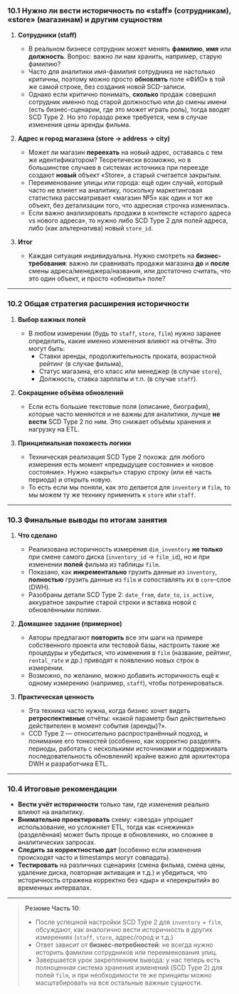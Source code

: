 ### 10.1 Нужно ли вести историчность по «staff» (сотрудникам), «store» (магазинам) и другим сущностям

1. **Сотрудники (staff)**
    
    - В реальном бизнесе сотрудник может менять **фамилию**, **имя** или **должность**. Вопрос: важно ли нам хранить, например, старую фамилию?
    - Часто для аналитики имя-фамилия сотрудника не настолько критичны, поэтому можно просто **обновлять** поле «ФИО» в той же самой строке, без создания новой SCD-записи.
    - Однако если критично понимать, **сколько** продаж совершил сотрудник именно под старой должностью или до смены имени (есть бизнес-сценарии, где это может играть роль), тогда вводят SCD Type 2. Но это гораздо реже требуется, чем в случае изменения цены аренды фильма.
2. **Адрес и город магазина (store → address → city)**
    
    - Может ли магазин **переехать** на новый адрес, оставаясь с тем же идентификатором? Теоретически возможно, но в большинстве случаев в системах источника при переезде создают **новый** объект «Store», а старый считается закрытым.
    - Переименование улицы или города: ещё один случай, который часто не влияет на аналитику, поскольку маркетинговая статистика рассматривает «магазин №5» как один и тот же объект, без детализации того, что адресная строчка изменилась.
    - Если важно анализировать продажи в контексте «старого адреса vs нового адреса», то нужно либо SCD Type 2 для полей адреса, либо (как альтернатива) новый `store_id`.
3. **Итог**
    
    - Каждая ситуация индивидуальна. Нужно смотреть на **бизнес-требования**: важно ли сравнивать продажи магазина **до** и **после** смены адреса/менеджера/названия, или достаточно считать, что это один объект, и просто «обновить» поле?

---

### 10.2 Общая стратегия расширения историчности

1. **Выбор важных полей**
    
    - В любом измерении (будь то `staff`, `store`, `film`) нужно заранее определить, какие именно изменения влияют на отчёты. Это могут быть:
        - Ставки аренды, продолжительность проката, возрастной рейтинг (в случае фильма),
        - Статус магазина, его класс или менеджер (в случае `store`),
        - Должность, ставка зарплаты и т.п. (в случае `staff`).
2. **Сокращение объёма обновлений**
    
    - Если есть большие текстовые поля (описание, биография), которые часто меняются и не важны для аналитики, лучше **не вести** SCD Type 2 по ним. Это снижает объёмы хранения и нагрузку на ETL.
3. **Принципиальная похожесть логики**
    
    - Техническая реализация SCD Type 2 похожа: для любого измерения есть момент «предыдущее состояние» и «новое состояние». Нужно «закрыть» старую строку (или её часть периода) и открыть новую.
    - То есть если мы поняли, как это делается для `inventory` и `film`, то мы можем ту же технику применить к `store` или `staff`.

---

### 10.3 Финальные выводы по итогам занятия

1. **Что сделано**
    
    - Реализована историчность измерения `dim_inventory` **не только** при смене самого диска (`inventory_id` → `film_id`), но и при изменении **полей** фильма из таблицы `film`.
    - Показано, как **инкрементально** грузить данные из `inventory`, **полностью** грузить данные из `film` и сопоставлять их в `core`-слое (DWH).
    - Разобраны детали SCD Type 2: `date_from`, `date_to`, `is_active`, аккуратное закрытие старой строки и вставка новой с обновлёнными полями.
2. **Домашнее задание (примерное)**
    
    - Авторы предлагают **повторить** все эти шаги на примере собственного проекта или тестовой базы, настроить такие же процедуры и убедиться, что изменения в `film` (название, рейтинг, `rental_rate` и др.) приводят к появлению новых строк в измерении.
    - Возможно, по желанию, можно добавить историчность ещё к одному измерению (например, `staff`), чтобы потренироваться.
3. **Практическая ценность**
    
    - Эта техника часто нужна, когда бизнес хочет видеть **ретроспективные** отчёты: «какой параметр был действительно действителен в момент события (аренды)?».
    - СCD Type 2 — относительно распространённый подход, и понимание его тонкостей (особенно, как корректно разделять периоды, работать с несколькими источниками и поддерживать последовательность обновлений) крайне важно для архитектора DWH и разработчика ETL.

---

### 10.4 Итоговые рекомендации

- **Вести учёт историчности** только там, где изменения реально влияют на аналитику.
- **Внимательно проектировать** схему: «звезда» упрощает использование, но усложняет ETL, тогда как «снежинка» (разделённая) может быть проще в обновлениях, но сложнее в аналитических запросах.
- **Следить за корректностью дат** (особенно если изменения происходят часто и timestamps могут совпадать).
- **Тестировать** на различных сценариях (смена фильма, смена цены, удаление диска, повторная активация и т.д.) и убедиться, что историчность отражена корректно без «дыр» и «перекрытий» во временных интервалах.

---

> **Резюме Часть 10**:
> 
> - После успешной настройки SCD Type 2 для `inventory` + `film`, обсуждают, как аналогично вести историчность в других измерениях (`staff`, `store`, адрес/город и т.д.)
> - Ответ зависит от **бизнес-потребностей**: не всегда нужно историть фамилии сотрудников или переименования улиц.
> - Завершается урок закреплением вывода: у нас теперь есть полноценная система хранения изменений (SCD Type 2) для полей `film`, и при необходимости те же принципы можно масштабировать на все остальные важные сущности.